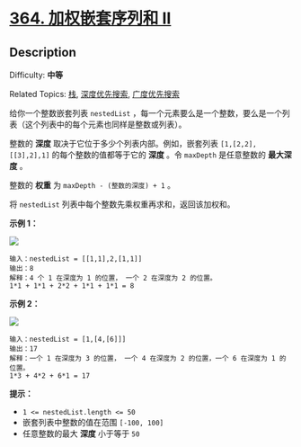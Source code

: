 # [364\. 加权嵌套序列和 II](https://leetcode.cn/problems/nested-list-weight-sum-ii/)

## Description

Difficulty: **中等**  

Related Topics: [栈](https://leetcode.cn/tag/https://leetcode.cn/tag/stack//), [深度优先搜索](https://leetcode.cn/tag/https://leetcode.cn/tag/depth-first-search//), [广度优先搜索](https://leetcode.cn/tag/https://leetcode.cn/tag/breadth-first-search//)


给你一个整数嵌套列表 `nestedList` ，每一个元素要么是一个整数，要么是一个列表（这个列表中的每个元素也同样是整数或列表）。

整数的 **深度** 取决于它位于多少个列表内部。例如，嵌套列表 `[1,[2,2],[[3],2],1]` 的每个整数的值都等于它的 **深度** 。令 `maxDepth` 是任意整数的 **最大深度** 。

整数的 **权重** 为 `maxDepth - (整数的深度) + 1` 。

将 `nestedList` 列表中每个整数先乘权重再求和，返回该加权和。

**示例 1：**

![](https://assets.leetcode.com/uploads/2021/03/27/nestedlistweightsumiiex1.png)

```
输入：nestedList = [[1,1],2,[1,1]]
输出：8
解释：4 个 1 在深度为 1 的位置， 一个 2 在深度为 2 的位置。
1*1 + 1*1 + 2*2 + 1*1 + 1*1 = 8
```

**示例 2：**

![](https://assets.leetcode.com/uploads/2021/03/27/nestedlistweightsumiiex2.png)

```
输入：nestedList = [1,[4,[6]]]
输出：17
解释：一个 1 在深度为 3 的位置， 一个 4 在深度为 2 的位置，一个 6 在深度为 1 的位置。 
1*3 + 4*2 + 6*1 = 17
```

**提示：**

*   `1 <= nestedList.length <= 50`
*   嵌套列表中整数的值在范围 `[-100, 100]`
*   任意整数的最大 **深度** 小于等于 `50`